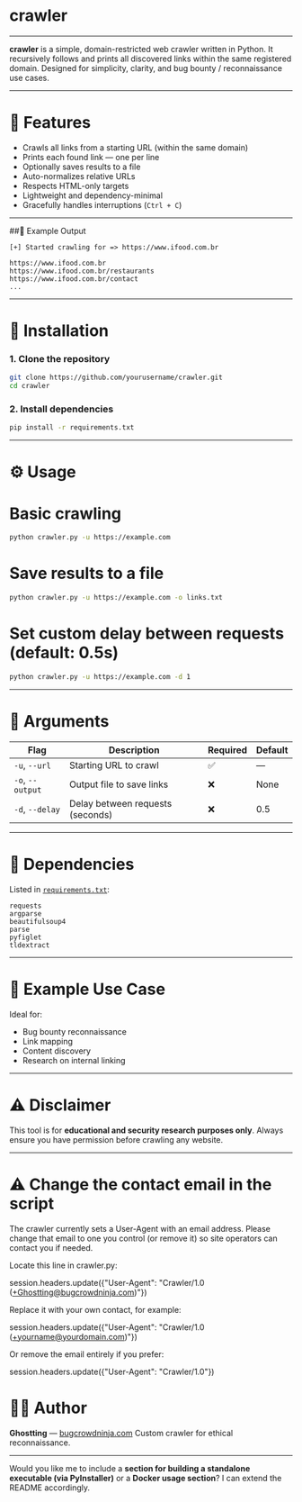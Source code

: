 # crawler

---

**crawler** is a simple, domain-restricted web crawler written in Python.
It recursively follows and prints all discovered links within the same registered domain.
Designed for simplicity, clarity, and bug bounty / reconnaissance use cases.

---

# 🚀 Features

* Crawls all links from a starting URL (within the same domain)
* Prints each found link — one per line
* Optionally saves results to a file
* Auto-normalizes relative URLs
* Respects HTML-only targets
* Lightweight and dependency-minimal
* Gracefully handles interruptions (`Ctrl + C`)

---

##🧠 Example Output

```
[+] Started crawling for => https://www.ifood.com.br

https://www.ifood.com.br
https://www.ifood.com.br/restaurants
https://www.ifood.com.br/contact
...
```

---

# 🧩 Installation

### 1. Clone the repository

```bash
git clone https://github.com/yourusername/crawler.git
cd crawler
```

### 2. Install dependencies

```bash
pip install -r requirements.txt
```

---

# ⚙️ Usage

# Basic crawling

```bash
python crawler.py -u https://example.com
```

# Save results to a file

```bash
python crawler.py -u https://example.com -o links.txt
```

# Set custom delay between requests (default: 0.5s)

```bash
python crawler.py -u https://example.com -d 1
```

---

# 🧾 Arguments

| Flag             | Description                      | Required | Default |
| ---------------- | -------------------------------- | -------- | ------- |
| `-u`, `--url`    | Starting URL to crawl            | ✅        | —       |
| `-o`, `--output` | Output file to save links        | ❌        | None    |
| `-d`, `--delay`  | Delay between requests (seconds) | ❌        | 0.5     |

---

# 🧱 Dependencies

Listed in [`requirements.txt`](./requirements.txt):

```
requests
argparse
beautifulsoup4
parse
pyfiglet
tldextract
```

---

# 🧤 Example Use Case

Ideal for:

* Bug bounty reconnaissance
* Link mapping
* Content discovery
* Research on internal linking

---

# ⚠️ Disclaimer

This tool is for **educational and security research purposes only**.
Always ensure you have permission before crawling any website.

---

# ⚠️ Change the contact email in the script

The crawler currently sets a User-Agent with an email address. Please change that email to one you control (or remove it) so site operators can contact you if needed.

Locate this line in crawler.py:

session.headers.update({"User-Agent": "Crawler/1.0 (+Ghostting@bugcrowdninja.com)"})


Replace it with your own contact, for example:

session.headers.update({"User-Agent": "Crawler/1.0 (+yourname@yourdomain.com)"})


Or remove the email entirely if you prefer:

session.headers.update({"User-Agent": "Crawler/1.0"})

# 🧑‍💻 Author

**Ghostting** — [bugcrowdninja.com](https://bugcrowdninja.com)
Custom crawler for ethical reconnaissance.

---

Would you like me to include a **section for building a standalone executable (via PyInstaller)** or a **Docker usage section**? I can extend the README accordingly.
